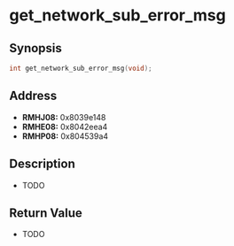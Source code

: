 # get_network_sub_error_msg



Synopsis
--------
```C++
int get_network_sub_error_msg(void);
```



Address
-------
 * __RMHJ08:__ 0x8039e148
 * __RMHE08:__ 0x8042eea4
 * __RMHP08:__ 0x804539a4



Description
-----------
 * TODO



Return Value
------------
 * TODO
